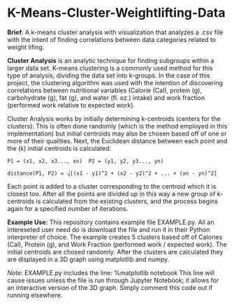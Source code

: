 # K-Means-Cluster-Weightlifting-Data
**Brief**: A k-means cluster analysis with visualization that analyzes a .csv file with the intent of finding correlations between data categories related to weight lifing.

**Cluster Analysis** is an analytic technique for finding subgroups within a larger data set. K-means clustering is a commonly used method for this type of analysis, dividing the data set into k-groups. In the case of this project, the clustering algorithm was used with the intention of discovering correlations between nutritional variables (Calorie (Cal), protein (g), carbohydrate (g), fat (g), and water (fl. oz.) intake) and work fraction (performed work relative to expected work). 

Cluster Analysis works by initially determining k-centroids (centers for the clusters). This is often done randomly (which is the method employed in this implementation) but initial centroids may also be chosen based off of one or more of their qualities. Next, the Euclidean distance between each point and the (k) initial centroids is calculated:

    P1 = (x1, x2, x3..., xn)  P2 = (y1, y2, y3..., yn)

    distance(P1, P2) = ⎷[(x1 - y1)^2 + (x2 - y2)^2 + ... + (xn - yn)^2]

Each point is added to a cluster corresponding to the centroid which it is closest too. After all the points are divided up in this way a new group of k-centroids is calculated from the existing clusters, and the process begins again for a specified number of iterations. 

**Example Use:** 
This repository contains example file EXAMPLE.py. All an intereseted user need do is download the file and run it in their Python interpreter of choice. The example creates 5 clusters based off of Calories (Cal), Protein (g), and Work Fraction (performed work / expected work). The initial centroids are chosed randomly. After the clusters are calculated they are displayed in a 3D graph using matplotlib and numpy. 

*Note:* EXAMPLE.py includes the line:
    %matplotlib notebook
This line will cause issues unless the file is run through Jupyter Notebook; it allows for an interactive version of the 3D graph. Simply comment this code out if running elsewhere.
